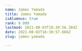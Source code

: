 ```yaml
---
name: James Yamada
title: James Yamada
isAlumnus: true
rank: 9.999
lastmod: 2021-08-03T10:20:56.384Z
date: 2021-08-02T16:38:57.666Z
slug: james-yamada

---
```

